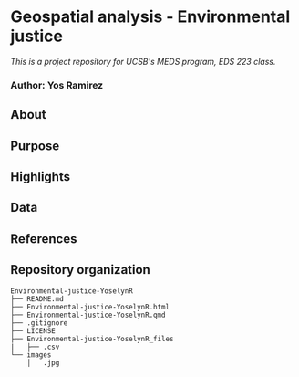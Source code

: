 # Geospatial analysis - Environmental justice
*This is a project repository for UCSB's MEDS program, EDS 223 class.*
### Author: Yos Ramirez

## About

## Purpose

## Highlights

## Data

## References

## Repository organization
```
Environmental-justice-YoselynR
├── README.md
├── Environmental-justice-YoselynR.html
├── Environmental-justice-YoselynR.qmd
├── .gitignore
├── LICENSE
├── Environmental-justice-YoselynR_files
|   ├── .csv
└── images
    │   .jpg
```

